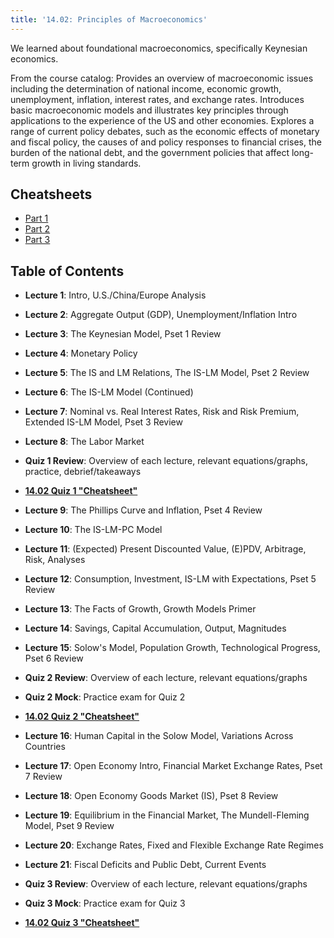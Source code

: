 ```yaml
---
title: '14.02: Principles of Macroeconomics'
---
```


We learned about foundational macroeconomics, specifically Keynesian economics.

From the course catalog: Provides an overview of macroeconomic issues including the determination of national income, economic growth, unemployment, inflation, interest rates, and exchange rates. Introduces basic macroeconomic models and illustrates key principles through applications to the experience of the US and other economies. Explores a range of current policy debates, such as the economic effects of monetary and fiscal policy, the causes of and policy responses to financial crises, the burden of the national debt, and the government policies that affect long-term growth in living standards.

## Cheatsheets
- [Part 1](https://docs.google.com/document/d/1MlFPZoFF8DOIW-RRktljF2EvWqoSUteGzPpJRhpD7Sc/edit?usp=sharing)
- [Part 2](https://docs.google.com/document/d/1NGwAhVqwLvOZ-9-p6PhUrCpKqytRV_z5k6_VKDg2KEc/edit?usp=sharing)
- [Part 3](https://docs.google.com/document/d/1DExTf6R9pM6FdNDqiEy1HAPpx1s3rXAueUsSBgG6uh0/edit?usp=sharing)

## Table of Contents

- **Lecture 1**: Intro, U.S./China/Europe Analysis  
- **Lecture 2**: Aggregate Output (GDP), Unemployment/Inflation Intro  
- **Lecture 3**: The Keynesian Model, Pset 1 Review  
- **Lecture 4**: Monetary Policy  
- **Lecture 5**: The IS and LM Relations, The IS-LM Model, Pset 2 Review  
- **Lecture 6**: The IS-LM Model (Continued)  
- **Lecture 7**: Nominal vs. Real Interest Rates, Risk and Risk Premium, Extended IS-LM Model, Pset 3 Review  
- **Lecture 8**: The Labor Market  
- **Quiz 1 Review**: Overview of each lecture, relevant equations/graphs, practice, debrief/takeaways  
- **[14.02 Quiz 1 "Cheatsheet"](https://docs.google.com/document/d/1MlFPZoFF8DOIW-RRktljF2EvWqoSUteGzPpJRhpD7Sc/edit?usp=sharing)**  

- **Lecture 9**: The Phillips Curve and Inflation, Pset 4 Review  
- **Lecture 10**: The IS-LM-PC Model  
- **Lecture 11**: (Expected) Present Discounted Value, (E)PDV, Arbitrage, Risk, Analyses  
- **Lecture 12**: Consumption, Investment, IS-LM with Expectations, Pset 5 Review  
- **Lecture 13**: The Facts of Growth, Growth Models Primer  
- **Lecture 14**: Savings, Capital Accumulation, Output, Magnitudes  
- **Lecture 15**: Solow's Model, Population Growth, Technological Progress, Pset 6 Review  
- **Quiz 2 Review**: Overview of each lecture, relevant equations/graphs  
- **Quiz 2 Mock**: Practice exam for Quiz 2  
- **[14.02 Quiz 2 "Cheatsheet"](https://docs.google.com/document/d/1NGwAhVqwLvOZ-9-p6PhUrCpKqytRV_z5k6_VKDg2KEc/edit?usp=sharing)**  

- **Lecture 16**: Human Capital in the Solow Model, Variations Across Countries  
- **Lecture 17**: Open Economy Intro, Financial Market Exchange Rates, Pset 7 Review  
- **Lecture 18**: Open Economy Goods Market (IS), Pset 8 Review  
- **Lecture 19**: Equilibrium in the Financial Market, The Mundell-Fleming Model, Pset 9 Review  
- **Lecture 20**: Exchange Rates, Fixed and Flexible Exchange Rate Regimes  
- **Lecture 21**: Fiscal Deficits and Public Debt, Current Events  
- **Quiz 3 Review**: Overview of each lecture, relevant equations/graphs  
- **Quiz 3 Mock**: Practice exam for Quiz 3  
- **[14.02 Quiz 3 "Cheatsheet"](https://docs.google.com/document/d/1DExTf6R9pM6FdNDqiEy1HAPpx1s3rXAueUsSBgG6uh0/edit?usp=sharing)**
